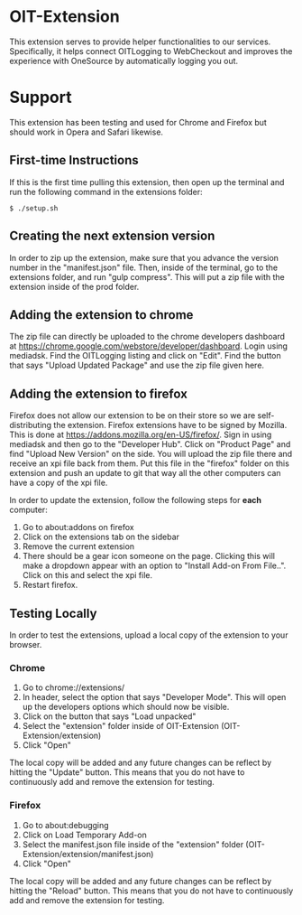 # OIT-Extension
This extension serves to provide helper functionalities to our services. Specifically, it helps connect OITLogging to WebCheckout and improves the experience with OneSource by automatically logging you out.

# Support
This extension has been testing and used for Chrome and Firefox but should work in Opera and Safari likewise.

## First-time Instructions
If this is the first time pulling this extension, then open up the terminal and run the following command in the extensions folder:
```
$ ./setup.sh
```
## Creating the next extension version
In order to zip up the extension, make sure that you advance the version number in the "manifest.json" file. Then, inside of the terminal, go to the extensions folder, and run "gulp compress". This will put a zip file with the extension inside of the prod folder.

## Adding the extension to chrome
The zip file can directly be uploaded to the chrome developers dashboard at https://chrome.google.com/webstore/developer/dashboard. Login using mediadsk. Find the OITLogging listing and click on "Edit". Find the button that says "Upload Updated Package" and use the zip file given here.

## Adding the extension to firefox
Firefox does not allow our extension to be on their store so we are self-distributing the extension. Firefox extensions have to be signed by Mozilla. This is done at https://addons.mozilla.org/en-US/firefox/. Sign in using mediadsk and
then go to the "Developer Hub".  Click on "Product Page" and find "Upload New Version" on the side. You will upload the zip file there and receive an xpi file back from them. Put this file in the "firefox" folder on this extension and push an update to git that way all the other computers can have a copy of the xpi file.

In order to update the extension, follow the following steps for **each** computer:

1. Go to about:addons on firefox
2. Click on the extensions tab on the sidebar
3. Remove the current extension
4. There should be a gear icon someone on the page. Clicking this will make a dropdown appear with an option to "Install Add-on From File..". Click on this and select the xpi file.
5. Restart firefox.

## Testing Locally
In order to test the extensions, upload a local copy of the extension to your browser.  

### Chrome
1. Go to chrome://extensions/
2. In header, select the option that says "Developer Mode". This will open up the developers options which should now be visible.
3. Click on the button that says "Load unpacked" 
4. Select the "extension" folder inside of OIT-Extension (OIT-Extension/extension)
5. Click "Open"

The local copy will be added and any future changes can be reflect by hitting the "Update" button. This means that you do not have to continuously add and remove the extension for testing.

### Firefox
1. Go to about:debugging
2. Click on Load Temporary Add-on
3. Select the manifest.json file inside of the "extension" folder (OIT-Extension/extension/manifest.json)
4. Click "Open"

The local copy will be added and any future changes can be reflect by hitting the "Reload" button. This means that you do not have to continuously add and remove the extension for testing.